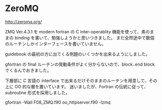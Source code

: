 # ZeroMQ

http://zeromq.org/

ZMQ Ver.4.3.1 を modern fortran の C inter-operablity 機能を使って、素のままの binding を書いて、勉強しようかと思いつきました。
まだ全然途中で数個のルーチンしかインターフェースを書いていません。  

guidebook の最初の方に出てくる例題のいくつかを出来るようにしました。

gfortran の final ルーチンの発動条件がよく分からないので、block..end block でくるんでおきました。

下層部に C 言語の interface で出来るだけそのままのルーチンを用意して、その上に OO 的な層を置いています。
迷いましたが、Fortran の伝統に従って、subroutine 形式を採用しました。



gfortran -Wall F08_ZMQ.f90 oo_httpserver.f90 -lzmq 
